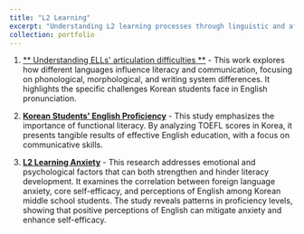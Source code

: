 ```yaml
---
title: "L2 Learning"
excerpt: "Understanding L2 learning processes through linguistic and affective factors."
collection: portfolio
---
```


1. [** Understanding ELLs' articulation difficulties **](https://mlee010.github.io/MinkyungLee/files/14language.pdf) - This work explores how different languages influence literacy and communication, focusing on phonological, morphological, and writing system differences. It highlights the specific challenges Korean students face in English pronunciation.

2. [**Korean Students' English Proficiency**](https://mlee010.github.io/MinkyungLee/files/14Proficiency.pdf) - This study emphasizes the importance of functional literacy. By analyzing TOEFL scores in Korea, it presents tangible results of effective English education, with a focus on communicative skills.

3. [**L2 Learning Anxiety**](https://mlee010.github.io/MinkyungLee/files/16affective.pdf) - This research addresses emotional and psychological factors that can both strengthen and hinder literacy development. It examines the correlation between foreign language anxiety, core self-efficacy, and perceptions of English among Korean middle school students. The study reveals patterns in proficiency levels, showing that positive perceptions of English can mitigate anxiety and enhance self-efficacy.




